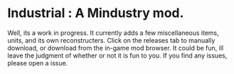 # Industrial : A Mindustry mod.
Well, its a work in progress. It currently adds a few miscellaneous items, units, and its own reconstructers.
Click on the releases tab to manually download, or download from the in-game mod browser. 
It could be fun, ill leave the judgment of whether or not it is fun to you. If you find any issues, please open a issue.
